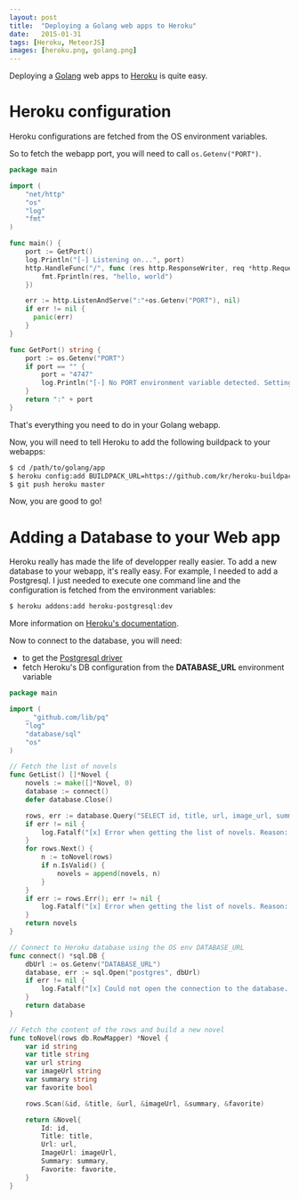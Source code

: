 ```yaml
---
layout: post
title:  "Deploying a Golang web apps to Heroku"
date:   2015-01-31
tags: [Heroku, MeteorJS]
images: [heroku.png, golang.png]
---
```


Deploying a [Golang](https://golang.org/) web apps to [Heroku](https://www.heroku.com) is quite easy.

Heroku configuration
====================

Heroku configurations are fetched from the OS environment variables.

So to fetch the webapp port, you will need to call `os.Getenv("PORT")`.

```go
package main

import (
    "net/http"
	"os"
	"log"
    "fmt"
)

func main() {
	port := GetPort()
	log.Println("[-] Listening on...", port)
    http.HandleFunc("/", func (res http.ResponseWriter, req *http.Request) {
        fmt.Fprintln(res, "hello, world")
    })

    err := http.ListenAndServe(":"+os.Getenv("PORT"), nil)
    if err != nil {
      panic(err)
    }
}

func GetPort() string {
	port := os.Getenv("PORT")
	if port == "" {
		port = "4747"
		log.Println("[-] No PORT environment variable detected. Setting to ", port)
	}
	return ":" + port
}
```

That's everything you need to do in your Golang webapp.

Now, you will need to tell Heroku to add the following buildpack to your webapps:

```bash
$ cd /path/to/golang/app
$ heroku config:add BUILDPACK_URL=https://github.com/kr/heroku-buildpack-go.git
$ git push heroku master
```

Now, you are good to go!

Adding a Database to your Web app
=================================

Heroku really has made the life of developper really easier. To add a new database to your webapp, it's really easy.
For example, I needed to add a Postgresql. I just needed to execute one command line and the configuration is fetched from the environment variables:

```bash
$ heroku addons:add heroku-postgresql:dev
```

More information on [Heroku's documentation](https://www.heroku.com/postgres).

Now to connect to the database, you will need:

* to get the [Postgresql driver](github.com/lib/pq)
* fetch Heroku's DB configuration from the **DATABASE_URL** environment variable

```go
package main

import (
	_ "github.com/lib/pq"
	"log"
    "database/sql"
	"os"
)

// Fetch the list of novels
func GetList() []*Novel {
	novels := make([]*Novel, 0)
	database := connect()
	defer database.Close()

	rows, err := database.Query("SELECT id, title, url, image_url, summary, favorite FROM novels")
	if err != nil {
		log.Fatalf("[x] Error when getting the list of novels. Reason: %s", err.Error())
	}
	for rows.Next() {
		n := toNovel(rows)
		if n.IsValid() {
			novels = append(novels, n)
		}
	}
	if err := rows.Err(); err != nil {
		log.Fatalf("[x] Error when getting the list of novels. Reason: %s", err.Error())
	}
	return novels
}

// Connect to Heroku database using the OS env DATABASE_URL
func connect() *sql.DB {
	dbUrl := os.Getenv("DATABASE_URL")
	database, err := sql.Open("postgres", dbUrl)
	if err != nil {
		log.Fatalf("[x] Could not open the connection to the database. Reason: %s", err.Error())
	}
	return database
}

// Fetch the content of the rows and build a new novel
func toNovel(rows db.RowMapper) *Novel {
	var id string
	var title string
	var url string
	var imageUrl string
	var summary string
	var favorite bool

	rows.Scan(&id, &title, &url, &imageUrl, &summary, &favorite)

	return &Novel{
		Id: id,
		Title: title,
		Url: url,
		ImageUrl: imageUrl,
		Summary: summary,
		Favorite: favorite,
	}
}
```
